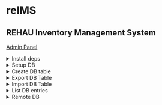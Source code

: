 # reIMS
## REHAU Inventory Management System
[Admin Panel](https://github.com/castdrian/reIMSAP)
<details>
  <summary>Install deps</summary>
  
```
pip --trusted-host pypi.org --trusted-host pypi.python.org --trusted-host files.pythonhosted.org  --trusted-host piwheels.org install -r requirements.txt
sudo apt-get update
sudo apt-get install postgresql
sudo apt-get install python3-kivy
sudo apt-get install python3-psycopg2
```
</details>

<details>
  <summary>Setup DB</summary>
  
```
sudo su postgres
createuser pi -P --interactive
psql
CREATE DATABASE pi;
exit
exit
psql
CREATE DATABASE reims;
```
</details>

<details>
  <summary>Create DB table</summary>
  
```sql
CREATE TABLE IF NOT EXISTS cords (
    item VARCHAR (255) PRIMARY KEY,
    amount INT NOT NULL,
    connector VARCHAR (255) NOT NULL,
    color VARCHAR (255) NOT NULL,
    type VARCHAR (255) NOT NULL,
    length INT NOT NULL,
    class VARCHAR (255) NOT NULL,
    mode VARCHAR (255)
);
```
</details>

<details>
  <summary>Export DB Table</summary>
  
```sql
COPY cords TO '/home/pi/reIMS/table.csv' DELIMITER ',' CSV HEADER;
```
</details>

<details>
  <summary>Import DB Table</summary>
  
```sql
COPY cords(item,amount,connector,color,type,length,class,mode)
FROM '/home/pi/reIMS/table.csv' DELIMITER ',' CSV HEADER;
```
</details>

<details>
  <summary>List DB entries</summary>
  
```sql
SELECT * FROM cords;
```
</details>

<details>
  <summary>Remote DB</summary>
  
```
sudo nano /etc/postgresql/13/main/pg_hba.conf
```
```
host    all             all              0.0.0.0/0                       trust
host    all             all              ::/0                            trust
```
```
sudo nano /etc/postgresql/13/main/postgresql.conf
```
```
listen_addresses = '*'
```
```
sudo /etc/init.d/postgresql restart
```
</details>
